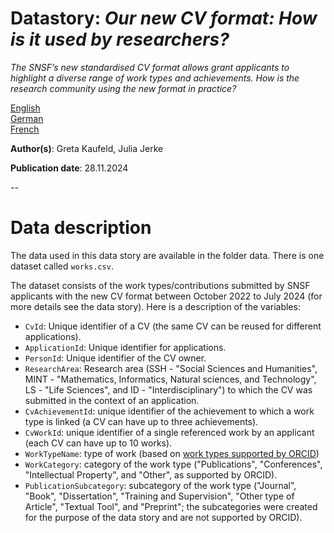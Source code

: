 # Datastory: *Our new CV format: How is it used by researchers?*

*The SNSF’s new standardised CV format allows grant applicants to highlight a diverse range of work types and achievements. How is the research community using the new format in practice?*

[English](https://data.snf.ch/stories/new-cv-format-worktypes-en.html)\
[German](https://data.snf.ch/stories/neuer-cv-forschungsarbeiten-de.html)\
[French](https://data.snf.ch/stories/nouveau-cv-types-de-travaux-fr.html)

**Author(s)**: Greta Kaufeld, Julia Jerke

**Publication date**: 28.11.2024

--

# Data description

The data used in this data story are available in the folder data. There is one dataset called `works.csv`.

The dataset consists of the work types/contributions submitted by SNSF applicants with the new CV format between October 2022 to July 2024 (for more details see the data story). Here is a description of the variables:

-   `CvId`: Unique identifier of a CV (the same CV can be reused for different applications).
-   `ApplicationId`: Unique identifier for applications.
-   `PersonId`: Unique identifier of the CV owner.
-   `ResearchArea`: Research area (SSH - "Social Sciences and Humanities", MINT - "Mathematics, Informatics, Natural sciences, and Technology", LS - "Life Sciences", and ID - "Interdisciplinary") to which the CV was submitted in the context of an application.
-   `CvAchievementId`: unique identifier of the achievement to which a work type is linked (a CV can have up to three achievements).
-   `CvWorkId`: unique identifier of a single referenced work by an applicant (each CV can have up to 10 works).
-   `WorkTypeName`: type of work (based on [work types supported by ORCID](https://info.orcid.org/ufaqs/what-work-types-does-orcid-support/))
-   `WorkCategory`: category of the work type ("Publications", "Conferences", "Intellectual Property", and "Other", as supported by ORCID).
-   `PublicationSubcategory`: subcategory of the work type ("Journal", "Book", "Dissertation", "Training and Supervision", "Other type of Article", "Textual Tool", and "Preprint"; the subcategories were created for the purpose of the data story and are not supported by ORCID).
